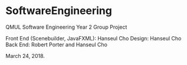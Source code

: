 # SoftwareEngineering
QMUL Software Engineering Year 2 Group Project

Front End (Scenebuilder, JavaFXML): Hanseul Cho
Design: Hanseul Cho
Back End: Robert Porter and Hanseul Cho

March 24, 2018. 
